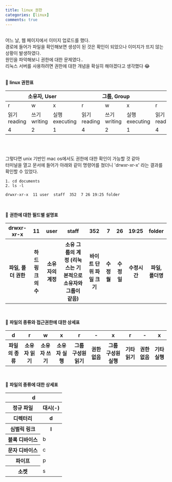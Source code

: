```yaml
---
title: linux 권한
categories: [linux]
comments: true
---
```


<br>
어느 날, 웹 페이지에서 이미지 업로드를 했다. <br>
경로에 들어가 파일을 확인해보면 생성이 된 것은 확인이 되었으나 이미지가 뜨지 않는 상황이 발생하였다. <br>
원인을 파악해보니 권한에 대한 문제였다.. <br>
리눅스 서버를 사용하려면 권한에 대한 개념을 확실히 해야겠다고 생각했다 😂<br>
<br>

🤔 <strong>linux 권한표</strong>

<table class="table table-striped table-bordered">
  <thead>
    <tr>
      <th colspan="3">소유자, User</th>
      <th colspan="3">그룹, Group</th>
      <th colspan="3">기타, Other</th>
    </tr>
  </thead>
  <tbody>
    <tr>
      <td>r</td>
      <td>w</td>
      <td>x</td>
      <td>r</td>
      <td>w</td>
      <td>x</td>
      <td>r</td>
      <td>w</td>
      <td>x</td>        
    </tr>
    <tr>
      <td>읽기
          reading</td>
      <td>쓰기
          writing</td>
      <td>실행
          executing</td>
      <td>읽기
          reading</td>
      <td>쓰기
          writing</td>
      <td>실행
          executing</td>
      <td>읽기
          reading</td>
      <td>쓰기
          writing</td>
      <td>실행
          executing</td>             
    </tr>
    <tr>
      <td>4</td>
      <td>2</td>
      <td>1</td>
      <td>4</td>
      <td>2</td>
      <td>1</td>
      <td>4</td>
      <td>2</td>
      <td>1</td>          
    </tr>        
  </tbody>
</table>

<br>
<br>

그렇다면 unix 기반인 mac os에서도 권한에 대한 확인이 가능할 것 같아 <br>
터미널을 열고 문서에 들어가 아래와 같이 명령어를 쳤더니 'drwxr-xr-x' 라는 결과를 확인할 수 있었다. <br>

```terminal
1. cd documents
2. ls -l

drwxr-xr-x  11 user  staff  352  7 26 19:25 folder
```

<br>

🌝 <strong>권한에 대한 필드별 설명표</strong>

<table class="table table-striped table-bordered">
  <thead>
    <tr>
      <th>drwxr-xr-x</th>
      <th>11</th>
      <th>user</th>
      <th>staff</th>
      <th>352</th>
      <th>7</th>
      <th>26</th>
      <th>19:25</th>
      <th>folder</th>
    </tr>
  </thead>
  <tbody>
    <tr>
      <th>파일, 폴더 권한</th>
      <th>하드 링크의 수</th>
      <th>소유자의 계정</th>
      <th>소유 그룹의 계정 (리눅스는 기본적으로 소유자와 그룹이 같음)</th>
      <th>바이트 단위 파일 크기</th>
      <th>수정월</th>
      <th>수정일</th>
      <th>수정시간</th>
      <th>파일, 폴더명</th>
    </tr>     
  </tbody>
</table>

<br>

🌝 <strong>파일의 종류와 접근권한에 대한 상세표</strong>

<table class="table table-striped table-bordered">
  <thead>
    <tr>
      <th>d</th>
      <th>r</th>
      <th>w</th>
      <th>x</th>
      <th>r</th>
      <th>-</th>
      <th>x</th>
      <th>r</th>
      <th>-</th>
      <th>x</th>      
    </tr>
  </thead>
  <tbody>
    <tr>
      <th>파일의 종류</th>
      <th>소유자 읽기</th>
      <th>소유자 쓰기</th>
      <th>소유자 실행</th>
      <th>그룹 구성원 읽기</th>
      <th>권한 없음</th>
      <th>그룹 구성원 실행</th>
      <th>기타 읽기</th>
      <th>권한 없음</th>
      <th>기타 실행</th> 
    </tr>         
  </tbody>
</table>

<br>

🌝 <strong>파일의 종류에 대한 상세표</strong>

<table class="table table-striped table-bordered">
  <thead>
    <tr>
      <th colspan="6">d</th>    
    </tr>  
  </thead>
  <tbody>
    <tr>
      <th>정규 파일</th>
      <th>대시(-)</th>
    </tr>
    <tr>  
      <th>디렉터리</th>
      <th>d</th>
    </tr>  
    <tr>
      <th>심벌릭 링크</th>
      <th>l</th>
    </tr>          
    <tr>
      <th>블록 디바이스</th>
      <td>b</td>
    </tr> 
    <tr>
      <th>문자 디바이스</th>
      <td>c</td>
    </tr>     
    <tr>
      <th>파이프</th>
      <td>p</td>
    </tr>
    <tr>
      <th>소켓</th>
      <td>s</td>
    </tr>    
  </tbody>
</table>

<br>

